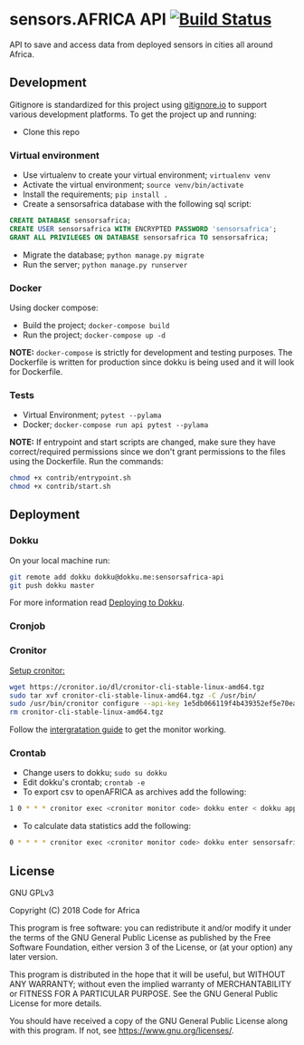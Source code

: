 # sensors.AFRICA API [![Build Status](https://travis-ci.org/CodeForAfricaLabs/sensors.AFRICA-api.svg?branch=master)](https://travis-ci.org/CodeForAfricaLabs/sensors.AFRICA-api)

API to save and access data from deployed sensors in cities all around Africa.

## Development

Gitignore is standardized for this project using [gitignore.io](https://www.gitignore.io/) to support various development platforms.
To get the project up and running:

- Clone this repo

### Virtual environment

- Use virtualenv to create your virtual environment; `virtualenv venv`
- Activate the virtual environment; `source venv/bin/activate`
- Install the requirements; `pip install .`
- Create a sensorsafrica database with the following sql script:

```sql
CREATE DATABASE sensorsafrica;
CREATE USER sensorsafrica WITH ENCRYPTED PASSWORD 'sensorsafrica';
GRANT ALL PRIVILEGES ON DATABASE sensorsafrica TO sensorsafrica;
```

- Migrate the database; `python manage.py migrate`
- Run the server; `python manage.py runserver`

### Docker

Using docker compose:

- Build the project; `docker-compose build`
- Run the project; `docker-compose up -d`

**NOTE:**
`docker-compose` is strictly for development and testing purposes.
The Dockerfile is written for production since dokku is being used and it will look for Dockerfile.

### Tests

- Virtual Environment; `pytest --pylama`
- Docker; `docker-compose run api pytest --pylama`

**NOTE:**
If entrypoint and start scripts are changed, make sure they have correct/required permissions since we don't grant permissions to the files using the Dockerfile.
Run the commands:

```bash
chmod +x contrib/entrypoint.sh
chmod +x contrib/start.sh
```

## Deployment

### Dokku

On your local machine run:

```bash
git remote add dokku dokku@dokku.me:sensorsafrica-api
git push dokku master
```

For more information read [Deploying to Dokku](http://dokku.viewdocs.io/dokku/deployment/application-deployment/#deploying-to-dokku).

### Cronjob

### Cronitor

[Setup cronitor:](https://cronitor.io/docs/using-cronitor-cli)

```bash
wget https://cronitor.io/dl/cronitor-cli-stable-linux-amd64.tgz
sudo tar xvf cronitor-cli-stable-linux-amd64.tgz -C /usr/bin/
sudo /usr/bin/cronitor configure --api-key 1e5db066119f4b439352ef5e70eaaecc
rm cronitor-cli-stable-linux-amd64.tgz
```

Follow the [intergratation guide](https://cronitor.io/docs/integration-guide) to get the monitor working.

### Crontab

- Change users to dokku; `sudo su dokku`
- Edit dokku's crontab; `crontab -e`
- To export csv to openAFRICA as archives add the following:

```bash
1 0 * * * cronitor exec <cronitor monitor code> dokku enter < dokku app name > web python3 manage.py upload_to_ckan >> /var/log/cron.log 2>&1
```

- To calculate data statistics add the following:

```bash
0 * * * * cronitor exec <cronitor monitor code> dokku enter sensorsafrica-staging web python3 manage.py calculate_data_statistics >> /var/log/cron.log 2>&1
```

## License

GNU GPLv3

Copyright (C) 2018 Code for Africa

This program is free software: you can redistribute it and/or modify
it under the terms of the GNU General Public License as published by
the Free Software Foundation, either version 3 of the License, or
(at your option) any later version.

This program is distributed in the hope that it will be useful,
but WITHOUT ANY WARRANTY; without even the implied warranty of
MERCHANTABILITY or FITNESS FOR A PARTICULAR PURPOSE. See the
GNU General Public License for more details.

You should have received a copy of the GNU General Public License
along with this program. If not, see <https://www.gnu.org/licenses/>.
